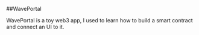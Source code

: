 ##WavePortal

WavePortal is a toy web3 app, I used to learn how to build a smart contract and connect an UI to it.

